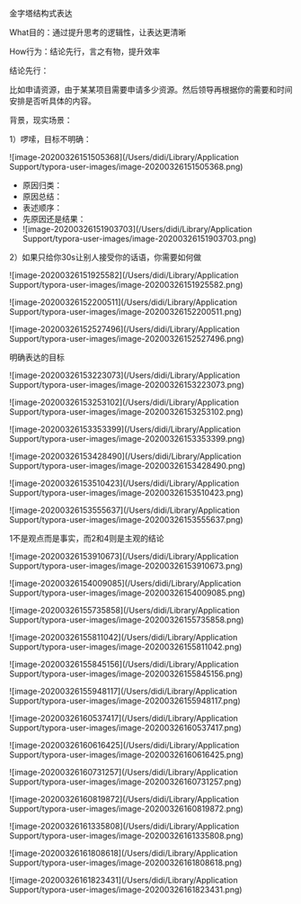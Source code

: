 金字塔结构式表达

What目的：通过提升思考的逻辑性，让表达更清晰

How行为：结论先行，言之有物，提升效率

结论先行：

比如申请资源，由于某某项目需要申请多少资源。然后领导再根据你的需要和时间安排是否听具体的内容。

背景，现实场景：

1）啰嗦，目标不明确：

![image-20200326151505368](/Users/didi/Library/Application Support/typora-user-images/image-20200326151505368.png)

* 原因归类：
* 原因总结：
* 表述顺序：
* 先原因还是结果：
* ![image-20200326151903703](/Users/didi/Library/Application Support/typora-user-images/image-20200326151903703.png)



2）如果只给你30s让别人接受你的话语，你需要如何做

![image-20200326151925582](/Users/didi/Library/Application Support/typora-user-images/image-20200326151925582.png)

![image-20200326152200511](/Users/didi/Library/Application Support/typora-user-images/image-20200326152200511.png)

![image-20200326152527496](/Users/didi/Library/Application Support/typora-user-images/image-20200326152527496.png)

明确表达的目标

![image-20200326153223073](/Users/didi/Library/Application Support/typora-user-images/image-20200326153223073.png)

![image-20200326153253102](/Users/didi/Library/Application Support/typora-user-images/image-20200326153253102.png)

![image-20200326153353399](/Users/didi/Library/Application Support/typora-user-images/image-20200326153353399.png)

![image-20200326153428490](/Users/didi/Library/Application Support/typora-user-images/image-20200326153428490.png)

![image-20200326153510423](/Users/didi/Library/Application Support/typora-user-images/image-20200326153510423.png)

![image-20200326153555637](/Users/didi/Library/Application Support/typora-user-images/image-20200326153555637.png)

1不是观点而是事实，而2和4则是主观的结论

![image-20200326153910673](/Users/didi/Library/Application Support/typora-user-images/image-20200326153910673.png)

![image-20200326154009085](/Users/didi/Library/Application Support/typora-user-images/image-20200326154009085.png)

![image-20200326155735858](/Users/didi/Library/Application Support/typora-user-images/image-20200326155735858.png)

![image-20200326155811042](/Users/didi/Library/Application Support/typora-user-images/image-20200326155811042.png)

![image-20200326155845156](/Users/didi/Library/Application Support/typora-user-images/image-20200326155845156.png)

![image-20200326155948117](/Users/didi/Library/Application Support/typora-user-images/image-20200326155948117.png)

![image-20200326160537417](/Users/didi/Library/Application Support/typora-user-images/image-20200326160537417.png)

![image-20200326160616425](/Users/didi/Library/Application Support/typora-user-images/image-20200326160616425.png)

![image-20200326160731257](/Users/didi/Library/Application Support/typora-user-images/image-20200326160731257.png)

![image-20200326160819872](/Users/didi/Library/Application Support/typora-user-images/image-20200326160819872.png)

![image-20200326161335808](/Users/didi/Library/Application Support/typora-user-images/image-20200326161335808.png)

![image-20200326161808618](/Users/didi/Library/Application Support/typora-user-images/image-20200326161808618.png)

![image-20200326161823431](/Users/didi/Library/Application Support/typora-user-images/image-20200326161823431.png)